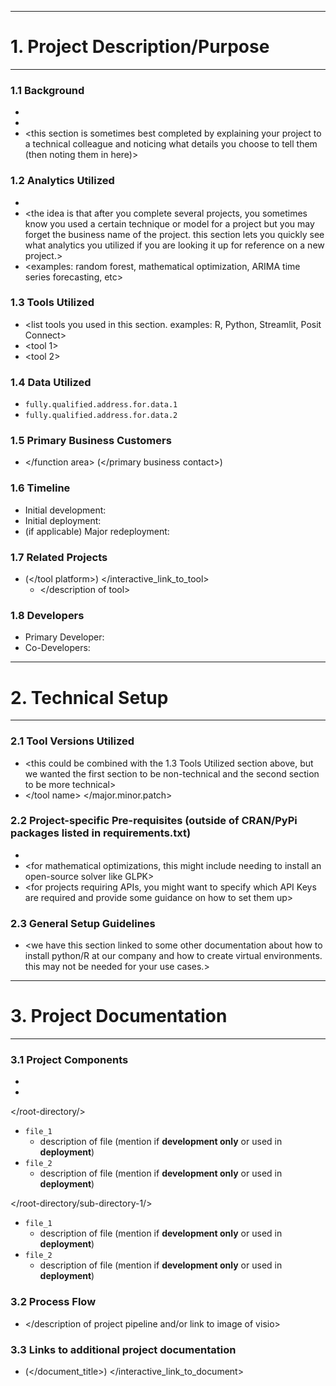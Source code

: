 ___
# 1. Project Description/Purpose
___

### 1.1 Background
* <use this space to provide business context and background for the project>
* <we recommend using bullets here to avoid a lengthy paragraph that is annoying to read>
* <this section is sometimes best completed by explaining your project to a technical colleague and noticing what details you choose to tell them (then noting them in here)>

### 1.2 Analytics Utilized
* <include technical algorithms or approaches that you may want to quickly be able to look up without having to read an entire readme>
* <the idea is that after you complete several projects, you sometimes know you used a certain technique or model for a project but you may forget the business name of the project. this section lets you quickly see what analytics you utilized if you are looking it up for reference on a new project.>
* <examples: random forest, mathematical optimization, ARIMA time series forecasting, etc>

### 1.3 Tools Utilized
* <list tools you used in this section. examples: R, Python, Streamlit, Posit Connect>
* <tool 1>
* <tool 2>

### 1.4 Data Utilized
* ```fully.qualified.address.for.data.1```
* ```fully.qualified.address.for.data.2```

### 1.5 Primary Business Customers
* </function area> (</primary business contact>)

### 1.6 Timeline
* Initial development: 
* Initial deployment: 
* (if applicable) Major redeployment: 

### 1.7 Related Projects
* (</tool platform>) </interactive_link_to_tool> 
    * </description of tool>

### 1.8 Developers
* Primary Developer: 
* Co-Developers: 
___
# 2. Technical Setup
___

### 2.1 Tool Versions Utilized
* <this could be combined with the 1.3 Tools Utilized section above, but we wanted the first section to be non-technical and the second section to be more technical>
* </tool name> </major.minor.patch>

### 2.2 Project-specific Pre-requisites (outside of CRAN/PyPi packages listed in requirements.txt)
* <if your project requires any unusual set up steps to make it run in the virtual environment list those here>
* <for mathematical optimizations, this might include needing to install an open-source solver like GLPK>
* <for projects requiring APIs, you might want to specify which API Keys are required and provide some guidance on how to set them up>

### 2.3 General Setup Guidelines
* <we have this section linked to some other documentation about how to install python/R at our company and how to create virtual environments. this may not be needed for your use cases.>

___
# 3. Project Documentation
___

### 3.1 Project Components
* <every file in the repo that gets committed through Git should be listed here by name with a description of what that file is for>
* <prior to completing this section you should remove any files that are not needed in the repo to ensure it is clean and efficient>
</root-directory/>
* ```file_1```
    * description of file (mention if __development only__ or used in __deployment__)
* ```file_2```
    * description of file (mention if __development only__ or used in __deployment__)

</root-directory/sub-directory-1/>
* ```file_1```
    * description of file (mention if __development only__ or used in __deployment__)
* ```file_2```
    * description of file (mention if __development only__ or used in __deployment__)

### 3.2 Process Flow
* </description of project pipeline and/or link to image of visio>

### 3.3 Links to additional project documentation
* (</document_title>) </interactive_link_to_document>

